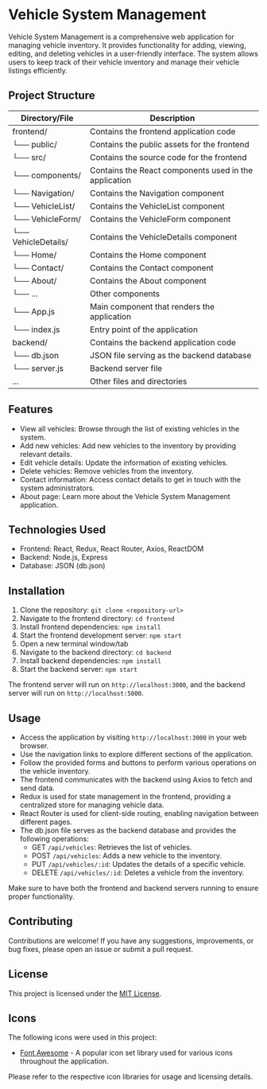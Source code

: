 # Vehicle System Management

Vehicle System Management is a comprehensive web application for managing vehicle inventory. It provides functionality for adding, viewing, editing, and deleting vehicles in a user-friendly interface. The system allows users to keep track of their vehicle inventory and manage their vehicle listings efficiently.

## Project Structure

| Directory/File     | Description                                            |
|--------------------|--------------------------------------------------------|
| frontend/          | Contains the frontend application code                  |
| └── public/        | Contains the public assets for the frontend            |
| └── src/           | Contains the source code for the frontend              |
|     └── components/ | Contains the React components used in the application  |
|         └── Navigation/     | Contains the Navigation component             |
|         └── VehicleList/    | Contains the VehicleList component            |
|         └── VehicleForm/    | Contains the VehicleForm component            |
|         └── VehicleDetails/ | Contains the VehicleDetails component         |
|         └── Home/           | Contains the Home component                   |
|         └── Contact/        | Contains the Contact component                |
|         └── About/          | Contains the About component                  |
|         └── ...             | Other components                              |
|     └── App.js      | Main component that renders the application            |
|     └── index.js    | Entry point of the application                         |
| backend/           | Contains the backend application code                   |
| └── db.json        | JSON file serving as the backend database               |
| └── server.js      | Backend server file                                     |
| ...                | Other files and directories                             |

## Features

- View all vehicles: Browse through the list of existing vehicles in the system.
- Add new vehicles: Add new vehicles to the inventory by providing relevant details.
- Edit vehicle details: Update the information of existing vehicles.
- Delete vehicles: Remove vehicles from the inventory.
- Contact information: Access contact details to get in touch with the system administrators.
- About page: Learn more about the Vehicle System Management application.

## Technologies Used

- Frontend: React, Redux, React Router, Axios, ReactDOM
- Backend: Node.js, Express
- Database: JSON (db.json)

## Installation

1. Clone the repository: `git clone <repository-url>`
2. Navigate to the frontend directory: `cd frontend`
3. Install frontend dependencies: `npm install`
4. Start the frontend development server: `npm start`
5. Open a new terminal window/tab
6. Navigate to the backend directory: `cd backend`
7. Install backend dependencies: `npm install`
8. Start the backend server: `npm start`

The frontend server will run on `http://localhost:3000`, and the backend server will run on `http://localhost:5000`.

## Usage

- Access the application by visiting `http://localhost:3000` in your web browser.
- Use the navigation links to explore different sections of the application.
- Follow the provided forms and buttons to perform various operations on the vehicle inventory.
- The frontend communicates with the backend using Axios to fetch and send data.
- Redux is used for state management in the frontend, providing a centralized store for managing vehicle data.
- React Router is used for client-side routing, enabling navigation between different pages.
- The db.json file serves as the backend database and provides the following operations:
  - GET `/api/vehicles`: Retrieves the list of vehicles.
  - POST `/api/vehicles`: Adds a new vehicle to the inventory.
  - PUT `/api/vehicles/:id`: Updates the details of a specific vehicle.
  - DELETE `/api/vehicles/:id`: Deletes a vehicle from the inventory.

Make sure to have both the frontend and backend servers running to ensure proper functionality.

## Contributing

Contributions are welcome! If you have any suggestions, improvements, or bug fixes, please open an issue or submit a pull request.

## License

This project is licensed under the [MIT License](LICENSE).

## Icons

The following icons were used in this project:

- [Font Awesome](https://fontawesome.com/) - A popular icon set library used for various icons throughout the application.

Please refer to the respective icon libraries for usage and licensing details.
